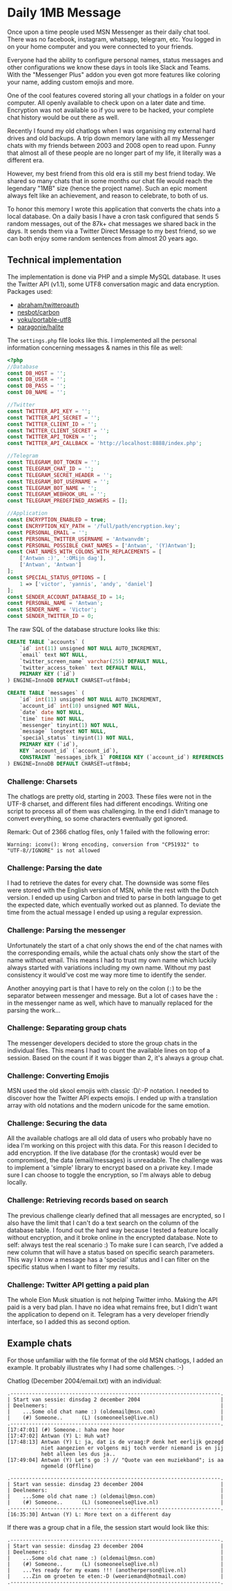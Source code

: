 # Daily 1MB Message

Once upon a time people used MSN Messenger as their daily chat tool.
There was no facebook, instagram, whatsapp, telegram, etc. You logged
in on your home computer and you were connected to your friends.

Everyone had the ability to configure personal names, status messages
and other configurations we know these days in tools like Slack and Teams.
With the "Messenger Plus" addon you even got more features like coloring
your name, adding custom emojis and more.

One of the cool features covered storing all your chatlogs in a folder
on your computer. All openly available to check upon on a later date and
time. Encryption was not available so if you were to be hacked, your
complete chat history would be out there as well.

Recently I found my old chatlogs when I was organising my external hard
drives and old backups. A trip down memory lane with all my Messenger chats
with my friends  between 2003 and 2008 open to read upon. Funny that almost
all of these  people are no longer part of my life, it literally was a
different era.

However, my best friend from this old era is still my best friend today.
We shared so many chats that in some months our chat file would reach the
legendary "1MB" size (hence the project name). Such an epic moment always
felt like an achievement, and reason to celebrate, to both of us.

To honor this memory I wrote this application that converts the chats into
a local database. On a daily basis I have a cron task configured that sends
5 random messages, out of the 87k+ chat messages we shared back in the days.
It sends them via a Twitter Direct Message to my best friend, so we can both
enjoy some random sentences from almost 20 years ago.

## Technical implementation
The implementation is done via PHP and a simple MySQL database. It uses the
Twitter API (v1.1), some UTF8 conversation magic and data encryption.
Packages used:
- [abraham/twitteroauth](https://github.com/abraham/twitteroauth)
- [nesbot/carbon](https://github.com/briannesbitt/Carbon)
- [voku/portable-utf8](https://github.com/voku/portable-utf8)
- [paragonie/halite](https://github.com/paragonie/halite)

The `settings.php` file looks like this. I implemented all the personal
information concerning messages & names in this file as well:
```php
<?php
//Database
const DB_HOST = '';
const DB_USER = '';
const DB_PASS = '';
const DB_NAME = '';

//Twitter
const TWITTER_API_KEY = '';
const TWITTER_API_SECRET = '';
const TWITTER_CLIENT_ID = '';
const TWITTER_CLIENT_SECRET = '';
const TWITTER_API_TOKEN = '';
const TWITTER_API_CALLBACK = 'http://localhost:8888/index.php';

//Telegram
const TELEGRAM_BOT_TOKEN = '';
const TELEGRAM_CHAT_ID = '';
const TELEGRAM_SECRET_HEADER = '';
const TELEGRAM_BOT_USERNAME = '';
const TELEGRAM_BOT_NAME = '';
const TELEGRAM_WEBHOOK_URL = '';
const TELEGRAM_PREDEFINED_ANSWERS = [];

//Application
const ENCRYPTION_ENABLED = true;
const ENCRYPTION_KEY_PATH = '/full/path/encryption.key';
const PERSONAL_EMAIL = '';
const PERSONAL_TWITTER_USERNAME = 'Antwanvdm';
const PERSONAL_POSSIBLE_CHAT_NAMES = ['Antwan', '(Y)Antwan'];
const CHAT_NAMES_WITH_COLONS_WITH_REPLACEMENTS = [
    ['Antwan :)', ':OMijn dag'],
    ['Antwan', 'Antwan']
];
const SPECIAL_STATUS_OPTIONS = [
    1 => ['victor', 'yannis', 'andy', 'daniel']
];
const SENDER_ACCOUNT_DATABASE_ID = 14;
const PERSONAL_NAME = 'Antwan';
const SENDER_NAME = 'Victor';
const SENDER_TWITTER_ID = 0;
```

The raw SQL of the database structure looks like this:
```sql
CREATE TABLE `accounts` (
    `id` int(11) unsigned NOT NULL AUTO_INCREMENT,
    `email` text NOT NULL,
    `twitter_screen_name` varchar(255) DEFAULT NULL,
    `twitter_access_token` text DEFAULT NULL,
    PRIMARY KEY (`id`)
) ENGINE=InnoDB DEFAULT CHARSET=utf8mb4;

CREATE TABLE `messages` (
    `id` int(11) unsigned NOT NULL AUTO_INCREMENT,
    `account_id` int(10) unsigned NOT NULL,
    `date` date NOT NULL,
    `time` time NOT NULL,
    `messenger` tinyint(1) NOT NULL,
    `message` longtext NOT NULL,
    `special_status` tinyint(1) NOT NULL,
    PRIMARY KEY (`id`),
    KEY `account_id` (`account_id`),
    CONSTRAINT `messages_ibfk_1` FOREIGN KEY (`account_id`) REFERENCES `accounts` (`id`)
) ENGINE=InnoDB DEFAULT CHARSET=utf8mb4;
```

### Challenge: Charsets
The chatlogs are pretty old, starting in 2003. These files were not in the
UTF-8 charset, and different files had different encodings. Writing one
script to process all of them was challenging. In the end I didn't manage
to convert everything, so some characters eventually got ignored.

Remark: Out of 2366 chatlog files, only 1 failed with the following error:
```text
Warning: iconv(): Wrong encoding, conversion from "CP51932" to
"UTF-8//IGNORE" is not allowed
```

### Challenge: Parsing the date
I had to retrieve the dates for every chat. The downside was some files 
were stored with the English version of MSN, while the rest with the Dutch
version. I ended up using Carbon and tried to parse in both language to get
the expected date, which eventually worked out as planned. To deviate the
time from the actual message I ended up using a regular expression.

### Challenge: Parsing the messenger
Unfortunately the start of a chat only shows the end of the chat names
with the corresponding emails, while the actual chats only show the start
of the name without email. This means I had to trust my own name which
luckily always started with variations including my own name. Without my
past consistency it would've cost me way more time to identify the sender.

Another anoyying part is that I have to rely on the colon (`:`) to be the
separator between messenger and message. But a lot of cases have the `:`
in the messenger name as well, which have to manually replaced for the
parsing the work...

### Challenge: Separating group chats
The messenger developers decided to store the group chats in the individual
files. This means I had to count the available lines on top of a session.
Based on the count if it was bigger than 2, it's always a group chat.

### Challenge: Converting Emojis
MSN used the old skool emojis with classic :D/:-P notation. I needed to
discover how the Twitter API expects emojis. I ended up with a translation
array with old notations and the modern unicode for the same emotion.

### Challenge: Securing the data
All the available chatlogs are all old data of users who probably have no
idea I'm working on this project with this data. For this reason I decided 
to add encryption. If the live database (for the crontask) would ever be 
compromised, the data (email/messages) is unreadable. The challenge was to
implement a 'simple' library to encrypt based on a private key. I made sure
I can choose to toggle the encryption, so I'm always able to debug locally.

### Challenge: Retrieving records based on search
The previous challenge clearly defined that all messages are encrypted, so
I also have the limit that I can't do a text search on the column of the 
database table. I found out the hard way because I tested a feature locally
without encryption, and it broke online in the encrypted database. Note to self:
always test the real scenario :) To make sure I can search, I've added a new
column that will have a status based on specific search parameters. This way I 
know a message has a 'special' status and I can filter on the specific status
when I want to filter my results.

### Challenge: Twitter API getting a paid plan
The whole Elon Musk situation is not helping Twitter imho. Making the API paid is
a very bad plan. I have no idea what remains free, but I didn't want the application
to depend on it. Telegram has a very developer friendly interface, so I added this
as second option.

## Example chats
For those unfamiliar with the file format of the old MSN chatlogs, I added
an example. It probably illustrates why I had some challenges. :-)

Chatlog (December 2004/email.txt) with an individual:
```text
.--------------------------------------------------------------------.
| Start van sessie: dinsdag 2 december 2004                          |
| Deelnemers:                                                        |
|    ...Some old chat name :) (oldemail@msn.com)                     |
|    (#) Someone..      (L) (someoneelse@live.nl)                    |
.--------------------------------------------------------------------.
[17:47:01] (#) Someone.: haha nee hoor
[17:47:02] Antwan (Y) L: Huh wat?
[17:48:13] Antwan (Y) L: ja, dat is de vraag:P denk het eerlijk gezegd
           niet aangezien er volgens mij toch verder niemand is en jij
           hebt alleen les dus ja..
[17:49:04] Antwan (Y) Let's go :) // "Quote van een muziekband"; is aa
           ngemeld (Offline)
           
.--------------------------------------------------------------------.
| Start van sessie: dinsdag 23 december 2004                         |
| Deelnemers:                                                        |
|    ...Some old chat name :) (oldemail@msn.com)                     |
|    (#) Someone..      (L) (someoneelse@live.nl)                    |
.--------------------------------------------------------------------.
[16:35:30] Antwan (Y) L: More text on a different day

```

If there was a group chat in a file, the session start would look like
this:

```text
.--------------------------------------------------------------------.
| Start van sessie: dinsdag 23 december 2004                         |
| Deelnemers:                                                        |
|    ...Some old chat name :) (oldemail@msn.com)                     |
|    (#) Someone..      (L) (someoneelse@live.nl)                    |
|    ...Yes ready for my exams !!! (anotherperson@live.nl)           |
|    ...Zin om groeten te eten:-D (weeriemand@hotmail.com)           |
.--------------------------------------------------------------------.
```
